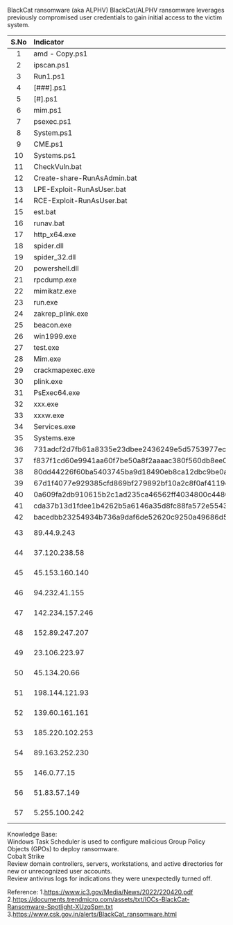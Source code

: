 BlackCat ransomware (aka ALPHV)
BlackCat/ALPHV ransomware leverages previously compromised user credentials to gain initial access to the victim system.

| S.No | Indicator            | Type   | Comment |
|:-----:|:----------------|:---------|:--------------------|
|1  | amd - Copy.ps1  | Filename  |  PowerShell Script |
|2  | ipscan.ps1  | Filename  |  PowerShell Script |
|3  | Run1.ps1  | Filename  |  PowerShell Script |
|4  | [###].ps1  | Filename  |  PowerShell Script |
|5  | [#].ps1  | Filename  |  PowerShell Script |
|6  | mim.ps1  | Filename  |  PowerShell Script |
|7  | psexec.ps1  | Filename  |  PowerShell Script |
|8  | System.ps1  | Filename  |  PowerShell Script |
|9  | CME.ps1  | Filename  |  PowerShell Script |
|10  | Systems.ps1  | Filename  |  PowerShell Script |
|11  | CheckVuln.bat  | Filename  |  Batch Script |
|12  | Create-share-RunAsAdmin.bat  | Filename  |  Batch Script |
|13  | LPE-Exploit-RunAsUser.bat  | Filename  |  Batch Script |
|14  | RCE-Exploit-RunAsUser.bat  | Filename  |  Batch Script |
|15  | est.bat  | Filename  |  Batch Script |
|16  | runav.bat  | Filename  |  Batch Script |
|17  | http_x64.exe  | Filename  |  Executable/Dlls |
|18  | spider.dll  | Filename  |  Executable/Dlls |
|19  | spider_32.dll  | Filename  |  Executable/Dlls |
|20  | powershell.dll  | Filename  |  Executable/Dlls |
|21  | rpcdump.exe  | Filename  |  Executable/Dlls |
|22  | mimikatz.exe  | Filename  |  Executable/Dlls |
|23  | run.exe  | Filename  |  Executable/Dlls |
|24  | zakrep_plink.exe  | Filename  |  Executable/Dlls |
|25  | beacon.exe  | Filename  |  Executable/Dlls |
|26  | win1999.exe  | Filename  |  Executable/Dlls |
|27  | test.exe  | Filename  |  Executable/Dlls |
|28  | Mim.exe  | Filename  |  Executable/Dlls |
|29  | crackmapexec.exe  | Filename  |  Executable/Dlls |
|30  | plink.exe  | Filename  |  Executable/Dlls |
|31  | PsExec64.exe  | Filename  |  Executable/Dlls |
|32  | xxx.exe  | Filename  |  Executable/Dlls |
|33  | xxxw.exe  | Filename  |  Executable/Dlls |
|34  | Services.exe  | Filename  |  Executable/Dlls |
|35  | Systems.exe  | Filename  |  Executable/Dlls |
|36  | 731adcf2d7fb61a8335e23dbee2436249e5d5753977ec465754c6b699e9bf161| SHA256  |  - |
|37  | f837f1cd60e9941aa60f7be50a8f2aaaac380f560db8ee001408f35c1b7a97cb| SHA256  |  - |
|38  | 80dd44226f60ba5403745ba9d18490eb8ca12dbc9be0a317dd2b692ec041da28| SHA256  |  - |
|39  | 67d1f4077e929385cfd869bf279892bf10a2c8f0af4119e4bc15a2add9461fec| SHA256  |  - |
|40  | 0a609fa2db910615b2c1ad235ca46562ff4034800c44802a63a28826669a7eee| SHA256  |  - |
|41  | cda37b13d1fdee1b4262b5a6146a35d8fc88fa572e55437a47a950037cc65d40| SHA256  |  - |
|42  | bacedbb23254934b736a9daf6de52620c9250a49686d519ceaf0a8d25da0a97f| SHA256  |  - |
|43  | 89.44.9.243  | IP Address  |  Malicious/Suspicious IPs (C2) |
|44  | 37.120.238.58  | IP Address  |  Malicious/Suspicious IPs (C2) |
|45  | 45.153.160.140  | IP Address  |  Malicious/Suspicious IPs (C2) |
|46  | 94.232.41.155  | IP Address  |  Malicious/Suspicious IPs (C2) |
|47  | 142.234.157.246  | IP Address  |  Malicious/Suspicious IPs (C2) |
|48  | 152.89.247.207  | IP Address  |  Malicious/Suspicious IPs (C2) |
|49  | 23.106.223.97 | IP Address  |  Malicious/Suspicious IPs (C2) |
|50  | 45.134.20.66 | IP Address  |  Malicious/Suspicious IPs (C2) |
|51  | 198.144.121.93 | IP Address  |  Malicious/Suspicious IPs (C2) |
|52  | 139.60.161.161 | IP Address  |  Malicious/Suspicious IPs (C2) |
|53  | 185.220.102.253 | IP Address  |  Malicious/Suspicious IPs (C2) |
|54  | 89.163.252.230 | IP Address  |  Malicious/Suspicious IPs (C2) |
|55  | 146.0.77.15 | IP Address  |  Malicious/Suspicious IPs (C2) |
|56  | 51.83.57.149 | IP Address  |  Malicious/Suspicious IPs (C2) |
|57  | 5.255.100.242 | IP Address  |  Malicious/Suspicious IPs (C2) |

Knowledge Base:</br>
Windows Task Scheduler is used to configure malicious Group Policy Objects (GPOs) to deploy ransomware. </br>
Cobalt Strike </br>
Review domain controllers, servers, workstations, and active directories for new or unrecognized user accounts. </br>
Review antivirus logs for indications they were unexpectedly turned off. </br>



Reference:
1.https://www.ic3.gov/Media/News/2022/220420.pdf
2.https://documents.trendmicro.com/assets/txt/IOCs-BlackCat-Ransomware-Spotlight-XUzqSpm.txt
3.https://www.csk.gov.in/alerts/BlackCat_ransomware.html